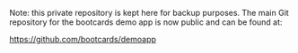 Note: this private repository is kept here for backup purposes. The main Git repository for the bootcards demo app is now public and can be found at:

https://github.com/bootcards/demoapp
